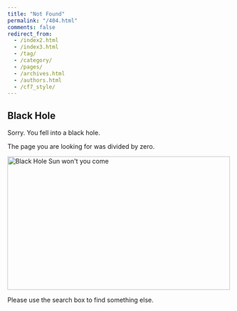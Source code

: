 ```yaml
---
title: "Not Found"
permalink: "/404.html"
comments: false
redirect_from:
  - /index2.html
  - /index3.html
  - /tag/
  - /category/
  - /pages/
  - /archives.html
  - /authors.html
  - /cf7_style/
---
```


## Black Hole

Sorry. You fell into a black hole.

The page you are looking for was divided by zero.

<img src="../assets/images/black_hole.gif" alt="Black Hole Sun won't you come" width="500" height="300">

Please use the search box to find something else.